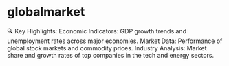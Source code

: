 # globalmarket
🔍 Key Highlights: Economic Indicators: GDP growth trends and unemployment rates across major economies. Market Data: Performance of global stock markets and commodity prices. Industry Analysis: Market share and growth rates of top companies in the tech and energy sectors.
